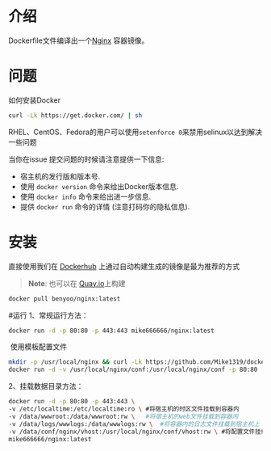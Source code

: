 # 介绍

Dockerfile文件编译出一个[Nginx](http://www.nginx.org/) 容器镜像。


# 问题

如何安装Docker

```bash
curl -Lk https://get.docker.com/ | sh
```

RHEL、CentOS、Fedora的用户可以使用`setenforce 0`来禁用selinux以达到解决一些问题

当你在issue 提交问题的时候请注意提供一下信息:

- 宿主机的发行版和版本号.
- 使用 `docker version` 命令来给出Docker版本信息.
- 使用 `docker info` 命令来给出进一步信息.
- 提供 `docker run` 命令的详情 (注意打码你的隐私信息).

# 安装

直接使用我们在 [Dockerhub](https://hub.docker.com/r/benyoo/nginx) 上通过自动构建生成的镜像是最为推荐的方式

> **Note**: 也可以在 [Quay.io](https://quay.io/repository/benyoo/nginx)上构建

```bash
docker pull benyoo/nginx:latest
```


#运行
1、常规运行方法：

```bash
docker run -d -p 80:80 -p 443:443 mike666666/nginx:latest
```

​      使用模板配置文件

```bash
mkdir -p /usr/local/nginx && curl -Lk https://github.com/Mike1319/docker-nginx/raw/master/conf.tar| tar xz -C /usr/local/nginx
docker run -d -v /usr/local/nginx/conf:/usr/local/nginx/conf -p 80:80 -p 443:443 benyoo/nginx:latest
```



2、挂载数据目录方法：

```bash
docker run -d -p 80:80 -p 443:443 \
-v /etc/localtime:/etc/localtime:ro \ #将宿主机的时区文件挂载到容器内
-v /data/wwwroot:/data/wwwroot:rw \   #将宿主机的web文件挂载到容器内
-v /data/logs/wwwlogs:/data/wwwlogs:rw \  #将容器内的日志文件挂载到宿主机上
-v /data/conf/nginx/vhost:/usr/local/nginx/conf/vhost:rw \ #将配置文件挂载进容器
mike666666/nginx:latest
```
